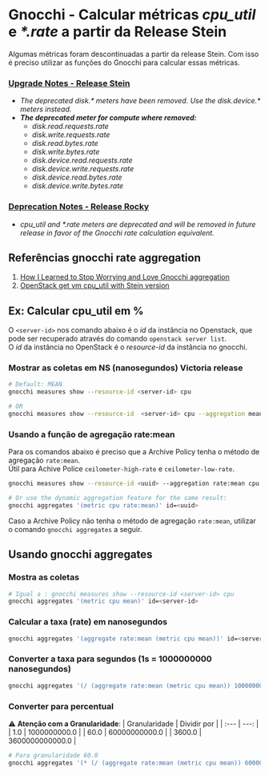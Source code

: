 # Gnocchi - Calcular métricas _cpu_util_ e _*.rate_ a partir da Release Stein
Algumas métricas foram descontinuadas a partir da release Stein. Com isso é preciso utilizar as funções do Gnocchi para calcular essas métricas.

### [Upgrade Notes - Release Stein](https://docs.openstack.org/releasenotes/ceilometer/stein.html#relnotes-12-0-0-stable-stein-upgrade-notes)
- _The deprecated disk.* meters have been removed. Use the disk.device.* meters instead._
- _**The deprecated meter for compute where removed:**_
  - _disk.read.requests.rate_
  - _disk.write.requests.rate_
  - _disk.read.bytes.rate_
  - _disk.write.bytes.rate_
  - _disk.device.read.requests.rate_
  - _disk.device.write.requests.rate_
  - _disk.device.read.bytes.rate_
  - _disk.device.write.bytes.rate_

### [Deprecation Notes - Release Rocky](https://docs.openstack.org/releasenotes/ceilometer/rocky.html#deprecation-notes)
- _cpu_util and *.rate meters are deprecated and will be removed in future release in favor of the Gnocchi rate calculation equivalent._

## Referências gnocchi rate aggregation
1. [How I Learned to Stop Worrying and Love Gnocchi aggregation](https://berndbausch.medium.com/how-i-learned-to-stop-worrying-and-love-gnocchi-aggregation-c98dfa2e20fe)  
2. [OpenStack get vm cpu_util with Stein version](https://stackoverflow.com/questions/56216683/openstack-get-vm-cpu-util-with-stein-version)

## Ex: Calcular cpu_util em %
O `<server-id>` nos comando abaixo é o _id_ da instância no Openstack, que pode ser recuperado através do comando `openstack server list`.  
O _id_ da instância no OpenStack é o _resource-id_ da instância no gnocchi.

### Mostrar as coletas em NS (nanosegundos) Victoria release
```bash
# Default: MEAN
gnocchi measures show --resource-id <server-id> cpu

# OR 
gnocchi measures show --resource-id  <server-id> cpu --aggregation mean
```

### Usando a função de agregação rate:mean
Para os comandos abaixo é preciso que a Archive Policy tenha o método de agregação `rate:mean`.  
Útil para Achive Police `ceilometer-high-rate` e `ceilometer-low-rate`.
```bash
gnocchi measures show --resource-id <uuid> --aggregation rate:mean cpu

# Or use the dynamic aggregation feature for the same result:
gnocchi aggregates '(metric cpu rate:mean)' id=<uuid>
```
Caso a Archive Policy não tenha o método de agregação `rate:mean`, utilizar o comando `gnocchi aggregates` a seguir.

## Usando gnocchi aggregates

### Mostra as coletas
```bash
# Igual a : gnocchi measures show --resource-id <server-id> cpu
gnocchi aggregates '(metric cpu mean)' id=<server-id>
```

### Calcular a taxa (rate) em nanosegundos
```bash
gnocchi aggregates '(aggregate rate:mean (metric cpu mean))' id=<server-id>
```

### Converter a taxa para segundos (1s = 1000000000 nanosegundos)
```bash
gnocchi aggregates '(/ (aggregate rate:mean (metric cpu mean)) 1000000000.0)' id=<server-id>
```

### Converter para percentual
:warning: **Atenção com a Granularidade**:
| Granularidade | Dividir por |
| :--- | ---: |
| 1.0 | 1000000000.0 |
| 60.0 |  60000000000.0 |
| 3600.0 | 3600000000000.0 |

```bash
# Para granularidade 60.0
gnocchi aggregates '(* (/ (aggregate rate:mean (metric cpu mean)) 60000000000.0) 100)' id=<server-id>
```
